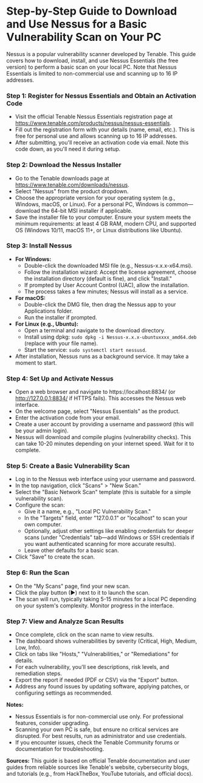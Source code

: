 # Step-by-Step Guide to Download and Use Nessus for a Basic Vulnerability Scan on Your PC

Nessus is a popular vulnerability scanner developed by Tenable. This guide covers how to download, install, and use Nessus Essentials (the free version) to perform a basic scan on your local PC. Note that Nessus Essentials is limited to non-commercial use and scanning up to 16 IP addresses.

### Step 1: Register for Nessus Essentials and Obtain an Activation Code
- Visit the official Tenable Nessus Essentials registration page at https://www.tenable.com/products/nessus/nessus-essentials.
- Fill out the registration form with your details (name, email, etc.). This is free for personal use and allows scanning up to 16 IP addresses.
- After submitting, you'll receive an activation code via email. Note this code down, as you'll need it during setup.

### Step 2: Download the Nessus Installer
- Go to the Tenable downloads page at https://www.tenable.com/downloads/nessus.
- Select "Nessus" from the product dropdown.
- Choose the appropriate version for your operating system (e.g., Windows, macOS, or Linux). For a personal PC, Windows is common—download the 64-bit MSI installer if applicable.
- Save the installer file to your computer. Ensure your system meets the minimum requirements: at least 4 GB RAM, modern CPU, and supported OS (Windows 10/11, macOS 11+, or Linux distributions like Ubuntu).

### Step 3: Install Nessus
- **For Windows:**
  - Double-click the downloaded MSI file (e.g., Nessus-x.x.x-x64.msi).
  - Follow the installation wizard: Accept the license agreement, choose the installation directory (default is fine), and click "Install."
  - If prompted by User Account Control (UAC), allow the installation.
  - The process takes a few minutes; Nessus will install as a service.
- **For macOS:**
  - Double-click the DMG file, then drag the Nessus app to your Applications folder.
  - Run the installer if prompted.
- **For Linux (e.g., Ubuntu):**
  - Open a terminal and navigate to the download directory.
  - Install using dpkg: `sudo dpkg -i Nessus-x.x.x-ubuntuxxxx_amd64.deb` (replace with your file name).
  - Start the service: `sudo systemctl start nessusd`.
- After installation, Nessus runs as a background service. It may take a moment to start.

### Step 4: Set Up and Activate Nessus
- Open a web browser and navigate to https://localhost:8834/ (or http://127.0.0.1:8834/ if HTTPS fails). This accesses the Nessus web interface.
- On the welcome page, select "Nessus Essentials" as the product.
- Enter the activation code from your email.
- Create a user account by providing a username and password (this will be your admin login).
- Nessus will download and compile plugins (vulnerability checks). This can take 10-20 minutes depending on your internet speed. Wait for it to complete.

### Step 5: Create a Basic Vulnerability Scan
- Log in to the Nessus web interface using your username and password.
- In the top navigation, click "Scans" > "New Scan."
- Select the "Basic Network Scan" template (this is suitable for a simple vulnerability scan).
- Configure the scan:
  - Give it a name, e.g., "Local PC Vulnerability Scan."
  - In the "Targets" field, enter "127.0.0.1" or "localhost" to scan your own computer.
  - Optionally, adjust other settings like enabling credentials for deeper scans (under "Credentials" tab—add Windows or SSH credentials if you want authenticated scanning for more accurate results).
  - Leave other defaults for a basic scan.
- Click "Save" to create the scan.

### Step 6: Run the Scan
- On the "My Scans" page, find your new scan.
- Click the play button (▶) next to it to launch the scan.
- The scan will run, typically taking 5-15 minutes for a local PC depending on your system's complexity. Monitor progress in the interface.

### Step 7: View and Analyze Scan Results
- Once complete, click on the scan name to view results.
- The dashboard shows vulnerabilities by severity (Critical, High, Medium, Low, Info).
- Click on tabs like "Hosts," "Vulnerabilities," or "Remediations" for details.
- For each vulnerability, you'll see descriptions, risk levels, and remediation steps.
- Export the report if needed (PDF or CSV) via the "Export" button.
- Address any found issues by updating software, applying patches, or configuring settings as recommended.

**Notes:**
- Nessus Essentials is for non-commercial use only. For professional features, consider upgrading.
- Scanning your own PC is safe, but ensure no critical services are disrupted. For best results, run as administrator and use credentials.
- If you encounter issues, check the Tenable Community forums or documentation for troubleshooting.

**Sources:** This guide is based on official Tenable documentation and user guides from reliable sources like Tenable's website, cybersecurity blogs, and tutorials (e.g., from HackTheBox, YouTube tutorials, and official docs).
